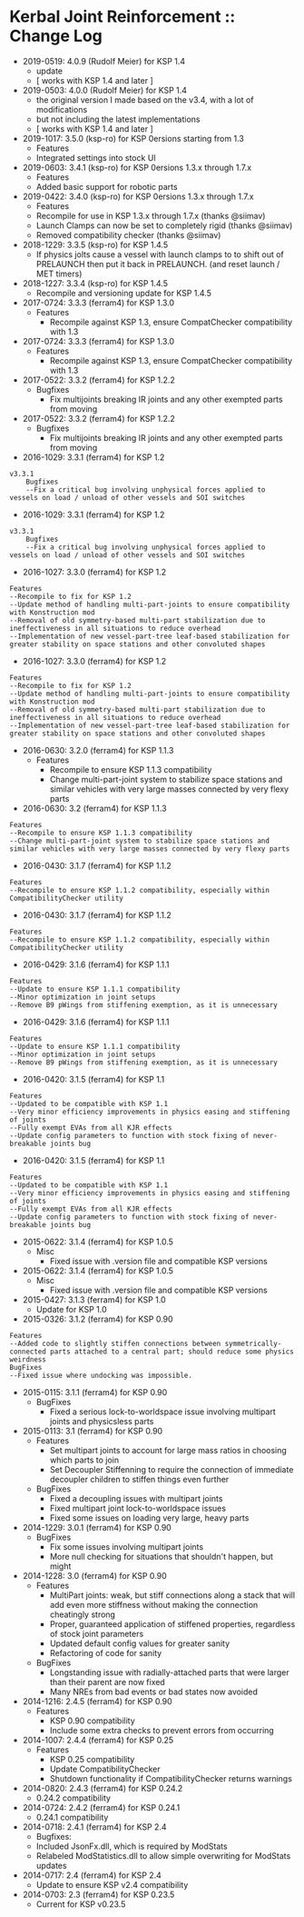 # Kerbal Joint Reinforcement :: Change Log

* 2019-0519: 4.0.9 (Rudolf Meier) for KSP 1.4
	+ update
	+ [ works with KSP 1.4 and later ]
* 2019-0503: 4.0.0 (Rudolf Meier) for KSP 1.4
	+ the original version I made based on the v3.4, with a lot of modifications
	+ but not including the latest implementations
	+ [ works with KSP 1.4 and later ]
* 2019-1017: 3.5.0 (ksp-ro) for KSP 0ersions starting from 1.3
	+ Features
	+ Integrated settings into stock UI
* 2019-0603: 3.4.1 (ksp-ro) for KSP 0ersions 1.3.x through 1.7.x
	+ Features
	+ Added basic support for robotic parts
* 2019-0422: 3.4.0 (ksp-ro) for KSP 0ersions 1.3.x through 1.7.x
	+ Features
	+ Recompile for use in KSP 1.3.x through 1.7.x (thanks @siimav)
	+ Launch Clamps can now be set to completely rigid (thanks @siimav)
	+ Removed compatibility checker (thanks @siimav)
* 2018-1229: 3.3.5 (ksp-ro) for KSP 1.4.5
	+ If physics jolts cause a vessel with launch clamps to to shift out of PRELAUNCH then put it back in PRELAUNCH. (and reset launch / MET timers)
* 2018-1227: 3.3.4 (ksp-ro) for KSP 1.4.5
	+ Recompile and versioning update for KSP 1.4.5
* 2017-0724: 3.3.3 (ferram4) for KSP 1.3.0
	+ Features
		- Recompile against KSP 1.3, ensure CompatChecker compatibility with 1.3
* 2017-0724: 3.3.3 (ferram4) for KSP 1.3.0
	+ Features
		- Recompile against KSP 1.3, ensure CompatChecker compatibility with 1.3
* 2017-0522: 3.3.2 (ferram4) for KSP 1.2.2
	+ Bugfixes
		- Fix multijoints breaking IR joints and any other exempted parts from moving
* 2017-0522: 3.3.2 (ferram4) for KSP 1.2.2
	+ Bugfixes
		- Fix multijoints breaking IR joints and any other exempted parts from moving
* 2016-1029: 3.3.1 (ferram4) for KSP 1.2
```
v3.3.1  
    Bugfixes  
    --Fix a critical bug involving unphysical forces applied to vessels on load / unload of other vessels and SOI switches  
```
* 2016-1029: 3.3.1 (ferram4) for KSP 1.2
```
v3.3.1  
    Bugfixes  
    --Fix a critical bug involving unphysical forces applied to vessels on load / unload of other vessels and SOI switches  
```
* 2016-1027: 3.3.0 (ferram4) for KSP 1.2
```
Features  
--Recompile to fix for KSP 1.2  
--Update method of handling multi-part-joints to ensure compatibility with Konstruction mod  
--Removal of old symmetry-based multi-part stabilization due to ineffectiveness in all situations to reduce overhead  
--Implementation of new vessel-part-tree leaf-based stabilization for greater stability on space stations and other convoluted shapes  
```
* 2016-1027: 3.3.0 (ferram4) for KSP 1.2
```
Features  
--Recompile to fix for KSP 1.2  
--Update method of handling multi-part-joints to ensure compatibility with Konstruction mod  
--Removal of old symmetry-based multi-part stabilization due to ineffectiveness in all situations to reduce overhead  
--Implementation of new vessel-part-tree leaf-based stabilization for greater stability on space stations and other convoluted shapes  
```
* 2016-0630: 3.2.0 (ferram4) for KSP 1.1.3
	+ Features
		- Recompile to ensure KSP 1.1.3 compatibility
		- Change multi-part-joint system to stabilize space stations and similar vehicles with very large masses connected by very flexy parts
* 2016-0630: 3.2 (ferram4) for KSP 1.1.3
```
Features  
--Recompile to ensure KSP 1.1.3 compatibility  
--Change multi-part-joint system to stabilize space stations and similar vehicles with very large masses connected by very flexy parts  
```
* 2016-0430: 3.1.7 (ferram4) for KSP 1.1.2
```
Features
--Recompile to ensure KSP 1.1.2 compatibility, especially within CompatibilityChecker utility  
```
* 2016-0430: 3.1.7 (ferram4) for KSP 1.1.2
```
Features
--Recompile to ensure KSP 1.1.2 compatibility, especially within CompatibilityChecker utility  
```
* 2016-0429: 3.1.6 (ferram4) for KSP 1.1.1
```
Features  
--Update to ensure KSP 1.1.1 compatibility  
--Minor optimization in joint setups  
--Remove B9 pWings from stiffening exemption, as it is unnecessary  
```
* 2016-0429: 3.1.6 (ferram4) for KSP 1.1.1
```
Features  
--Update to ensure KSP 1.1.1 compatibility  
--Minor optimization in joint setups  
--Remove B9 pWings from stiffening exemption, as it is unnecessary  
```
* 2016-0420: 3.1.5 (ferram4) for KSP 1.1
```
Features
--Updated to be compatible with KSP 1.1
--Very minor efficiency improvements in physics easing and stiffening of joints
--Fully exempt EVAs from all KJR effects
--Update config parameters to function with stock fixing of never-breakable joints bug
```
* 2016-0420: 3.1.5 (ferram4) for KSP 1.1
```
Features
--Updated to be compatible with KSP 1.1
--Very minor efficiency improvements in physics easing and stiffening of joints
--Fully exempt EVAs from all KJR effects
--Update config parameters to function with stock fixing of never-breakable joints bug
```
* 2015-0622: 3.1.4 (ferram4) for KSP 1.0.5
	+ Misc
		- Fixed issue with .version file and compatible KSP versions
* 2015-0622: 3.1.4 (ferram4) for KSP 1.0.5
	+ Misc
		- Fixed issue with .version file and compatible KSP versions
* 2015-0427: 3.1.3 (ferram4) for KSP 1.0
	+ Update for KSP 1.0
* 2015-0326: 3.1.2 (ferram4) for KSP 0.90
```
Features  
--Added code to slightly stiffen connections between symmetrically-connected parts attached to a central part; should reduce some physics weirdness
BugFixes  
--Fixed issue where undocking was impossible.
```
* 2015-0115: 3.1.1 (ferram4) for KSP 0.90
	+ BugFixes
		- Fixed a serious lock-to-worldspace issue involving multipart joints and physicsless parts
* 2015-0113: 3.1 (ferram4) for KSP 0.90
	+ Features
		- Set multipart joints to account for large mass ratios in choosing which parts to join
		- Set Decoupler Stiffenning to require the connection of immediate decoupler children to stiffen things even further
	+ BugFixes
		- Fixed a decoupling issues with multipart joints
		- Fixed multipart joint lock-to-worldspace issues
		- Fixed some issues on loading very large, heavy parts
* 2014-1229: 3.0.1 (ferram4) for KSP 0.90
	+ BugFixes
		- Fix some issues involving multipart joints
		- More null checking for situations that shouldn't happen, but might
* 2014-1228: 3.0 (ferram4) for KSP 0.90
	+ Features
		- MultiPart joints: weak, but stiff connections along a stack that will add even more stiffness without making the connection cheatingly strong
		- Proper, guaranteed application of stiffened properties, regardless of stock joint parameters
		- Updated default config values for greater sanity
		- Refactoring of code for sanity
	+ BugFixes
		- Longstanding issue with radially-attached parts that were larger than their parent are now fixed
		- Many NREs from bad events or bad states now avoided
* 2014-1216: 2.4.5 (ferram4) for KSP 0.90
	+ Features
		- KSP 0.90 compatibility
		- Include some extra checks to prevent errors from occurring
* 2014-1007: 2.4.4 (ferram4) for KSP 0.25
	+ Features
		- KSP 0.25 compatibility
		- Update CompatibilityChecker
		- Shutdown functionality if CompatibilityChecker returns warnings
* 2014-0820: 2.4.3 (ferram4) for KSP 0.24.2
	+ 0.24.2 compatibility
* 2014-0724: 2.4.2 (ferram4) for KSP 0.24.1
	+ 0.24.1 compatibility
* 2014-0718: 2.4.1 (ferram4) for KSP 2.4
	+ Bugfixes:
	+ Included JsonFx.dll, which is required by ModStats
	+ Relabeled ModStatistics.dll to allow simple overwriting for ModStats updates
* 2014-0717: 2.4 (ferram4) for KSP 2.4
	+ Update to ensure KSP v2.4 compatibility
* 2014-0703: 2.3 (ferram4) for KSP 0.23.5
	+ Current for KSP v0.23.5
